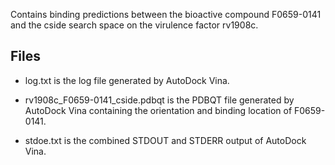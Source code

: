 Contains binding predictions between the bioactive compound F0659-0141 and the cside search space on the virulence factor rv1908c.

## Files

- log.txt is the log file generated by AutoDock Vina.

- rv1908c_F0659-0141_cside.pdbqt is the PDBQT file generated by AutoDock Vina containing the orientation and binding location of F0659-0141.

- stdoe.txt is the combined STDOUT and STDERR output of AutoDock Vina.

